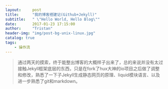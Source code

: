 ```yaml
---
layout:     post
title:      "我的博客搭建记(Github+Jekyll)"
subtitle:   " \"Hello World, Hello Blog\""
date:       2017-01-23 17:15:00
author:     "Tristan"
header-img: "img/post-bg-unix-linux.jpg"
catalog: true
tags:
    - 操作流
---
```


> 通过两天的摸索，终于能整出博客的大概样子出来了，总的来说并没有太过接触Jekyll框架底层的东西，只是在fork了hux大神的io项目之后做了调整和修改，熟悉了一下子Jekyll生成静态网页的原理、liquid模块语言、以及进一步熟悉了git和markdown。




